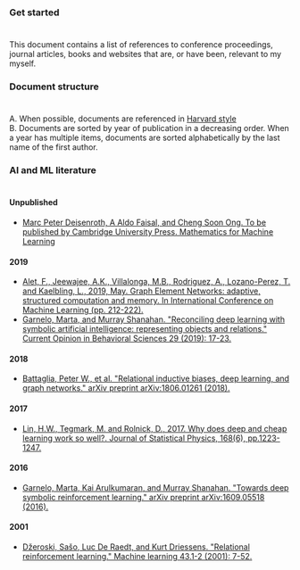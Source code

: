 ### Get started
#
This document contains a list of references to conference proceedings, journal articles, books and websites that are, or have been, relevant to my myself.

### Document structure
#
A. When possible, documents are referenced in [Harvard style](https://www.imperial.ac.uk/admin-services/library/learning-support/reference-management/harvard-style/)  
B. Documents are sorted by year of publication in a decreasing order. When a year has multiple items, documents are sorted alphabetically by the last name of the first author.  

### AI and ML literature
# 

#### Unpublished
- [Marc Peter Deisenroth, A Aldo Faisal, and Cheng Soon Ong. To be published by Cambridge University Press. Mathematics for Machine Learning](https://mml-book.github.io/)

#### 2019
- [Alet, F., Jeewajee, A.K., Villalonga, M.B., Rodriguez, A., Lozano-Perez, T. and Kaelbling, L., 2019, May. Graph Element Networks: adaptive, structured computation and memory. In International Conference on Machine Learning (pp. 212-222).](http://proceedings.mlr.press/v97/alet19a.html)
- [Garnelo, Marta, and Murray Shanahan. "Reconciling deep learning with symbolic artificial intelligence: representing objects and relations." Current Opinion in Behavioral Sciences 29 (2019): 17-23.](https://spiral.imperial.ac.uk/bitstream/10044/1/67796/2/GarneloShanahanCurrOpBehSci2019.pdf)

#### 2018
- [Battaglia, Peter W., et al. "Relational inductive biases, deep learning, and graph networks." arXiv preprint arXiv:1806.01261 (2018).](https://arxiv.org/abs/1806.01261)

#### 2017
- [Lin, H.W., Tegmark, M. and Rolnick, D., 2017. Why does deep and cheap learning work so well?. Journal of Statistical Physics, 168(6), pp.1223-1247.](https://arxiv.org/abs/1608.08225)

#### 2016
- [Garnelo, Marta, Kai Arulkumaran, and Murray Shanahan. "Towards deep symbolic reinforcement learning." arXiv preprint arXiv:1609.05518 (2016).](https://arxiv.org/abs/1609.05518)

#### 2001
- [Džeroski, Sašo, Luc De Raedt, and Kurt Driessens. "Relational reinforcement learning." Machine learning 43.1-2 (2001): 7-52.](https://link.springer.com/article/10.1023/A:1007694015589)
